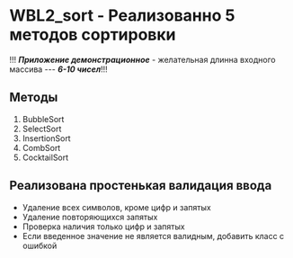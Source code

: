 # WBL2_sort - Реализованно 5 методов сортировки
!!! ***Приложение демонстрационное*** - желательная длинна входного массива --- ***6-10 чисел***!!!

## Методы
1. BubbleSort
2. SelectSort
3. InsertionSort
4. CombSort
5. СocktailSort

## Реализована простенькая валидация ввода
*  Удаление всех символов, кроме цифр и запятых
*  Удаление повторяющихся запятых
*  Проверка наличия только цифр и запятых
*  Если введенное значение не является валидным, добавить класс с ошибкой
